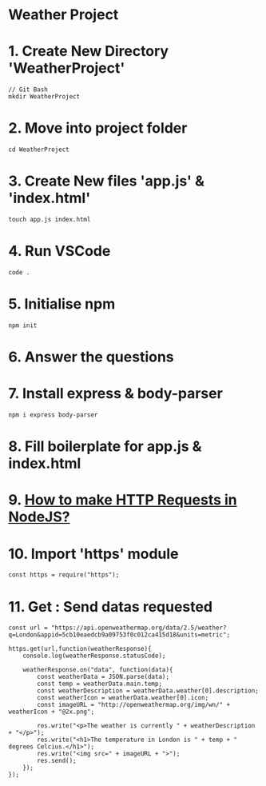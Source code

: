 # Weather Project

# 1. Create New Directory 'WeatherProject'
```
// Git Bash
mkdir WeatherProject
```

# 2. Move into project folder
```
cd WeatherProject
```

# 3. Create New files 'app.js' & 'index.html'
```
touch app.js index.html
```

# 4. Run VSCode
```
code .
```

# 5. Initialise npm
```
npm init
```

# 6. Answer the questions

# 7. Install express & body-parser
```
npm i express body-parser
```

# 8. Fill boilerplate for app.js & index.html

# 9. [How to make HTTP Requests in NodeJS?](https://www.twilio.com/blog/2017/08/http-requests-in-node-js.html)

# 10. Import 'https' module
```
const https = require("https");
```

# 11. Get : Send datas requested
```
const url = "https://api.openweathermap.org/data/2.5/weather?q=London&appid=5cb10eaedcb9a09753f0c012ca415d18&units=metric";

https.get(url,function(weatherResponse){
    console.log(weatherResponse.statusCode);

    weatherResponse.on("data", function(data){
        const weatherData = JSON.parse(data);
        const temp = weatherData.main.temp;
        const weatherDescription = weatherData.weather[0].description;
        const weatherIcon = weatherData.weather[0].icon;
        const imageURL = "http://openweathermap.org/img/wn/" + weatherIcon + "@2x.png";

        res.write("<p>The weather is currently " + weatherDescription + "</p>");
        res.write("<h1>The temperature in London is " + temp + " degrees Celcius.</h1>");
        res.write("<img src=" + imageURL + ">");
        res.send();
    });
});
```
